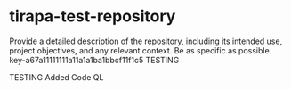# tirapa-test-repository
Provide a detailed description of the repository, including its intended use, project objectives, and any relevant context. Be as specific as possible.
key-a67a11111111a11a1a1ba1bbcf11f1c5
TESTING

TESTING
Added Code QL
